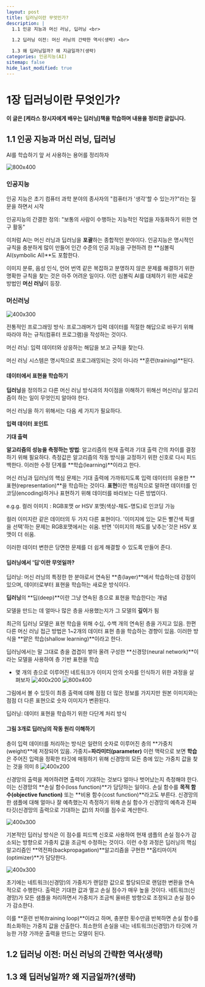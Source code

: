 ```yaml
---
layout: post
title: 딥러닝이란 무엇인가?
description: |
  1.1 인공 지능과 머신 러닝, 딥러닝 <br>

  1.2 딥러닝 이전: 머신 러닝의 간략한 역사(생략) <br>

  1.3 왜 딥러닝일까? 왜 지금일까?(생략)
categories: 인공지능(AI)
sitemap: false
hide_last_modified: true
---
```

# 1장 딥러닝이란 무엇인가?

**이 글은 [케라스 창시자에게 배우는 딥러닝]책을 학습하며 내용을 정리한 글입니다.**

## 1.1 인공 지능과 머신 러닝, 딥러닝

AI를 학습하기 앞 서 사용하는 용어를 정리하자

![800x400](/assets/img/blog/ai/ai_ml_dl.jpg "인공 지능, 머신 러닝 그리고 딥러닝")

### 인공지능
인공 지능은 초기 컴퓨터 과학 분야의 종사자의 "컴퓨터가 '생각'할 수 있는가?"라는 질문을 하면서 시작

인공지능의 간결한 정의: "보통의 사람이 수행하는 지능적인 작업을 자동화하기 위한 연구 활동"

이처럼 AI는 머신 러닝과 딥러닝을 **포괄**하는 종합적인 분야이다. 인공지능은 명시적인 규칙을 충분하게 많이 만들어 인간 수준의 인공 지능을 구현하려 한 **심볼릭 AI(symbolic AI)**도 포함한다.

이미지 분류, 음성 인식, 언어 번역 같은 복잡하고 분명하지 않은 문제를 해결하기 위한 명확한 규칙을 찾는 것은 아주 어려운 일이다. 이런 심볼릭 AI를 대체하기 위한 새로운 방법인 **머신 러닝**이 등장.
### 머신러닝
![400x300](/assets/img/blog/ai/ml.jpg "머신 러닝: 새로운 프로그래밍 패러다임")

전통적인 프로그래밍 방식: 프로그래머가 입력 데이터를 적절한 해답으로 바꾸기 위해 따라야 하는 규칙(컴퓨터 프로그램)을 작성하는 것이다.

머신 러닝: 입력 데이터와 상응하는 해답을 보고 규칙을 찾는다.

머신 러닝 시스템은 명시적으로 프로그래밍되는 것이 아니라 **훈련(training)**된다.

#### 데이터에서 표현을 학습하기
**딥러닝**을 정의하고 다른 머신 러닝 방식과의 차이점을 이해하기 위해선 머신러닝 알고리즘이 하는 일이 무엇인지 알아야 한다.

머신 러닝을 하기 위해서는 다음 세 가지가 필요하다.

**입력 데이터 포인트**

**기대 출력**

**알고리즘의 성능을 측정하는 방법**: 알고리즘의 현재 출력과 기대 출력 간의 차이를 결정하기 위해 필요하다. 측정값은 알고리즘의 작동 방식을 교정하기 위한 신호로 다시 피드백한다. 이러한 수정 단계를 **학습(learning)**이라고 한다.

머신 러닝과 딥러닝의 핵심 문제는 기대 출력에 가까워지도록 입력 데이터의 유용한 **표현(representation)**을 학습하는 것이다.
**표현**이란 핵심적으로 말하면 데이터를 인코딩(encoding)하거나 표현하기 위해 데이터를 바라보는 다른 방법이다.

e.g.g. 컬러 이미지 : RGB포맷 or HSV 포맷(색상-채도-명도)로 인코딩 가능

컬러 이미지란 같은 데이터의 두 가지 다른 표현이다. '이미지에 있는 모든 빨간색 픽셀을 선택'하는 문제는 RGB포맷에서는 쉬움. 반면 '이미지의 채도를 낮추는'것은 HSV 포맷이 더 쉬움.

이러한 데이터 변한은 당면한 문제를 더 쉽게 해결할 수 있도록 만들어 준다.

#### 딥러닝에서 '딥'이란 무엇일까?
딥러닝: 머신 러닝의 특정한 한 분야로서 연속된 **층(layer)**에서 학습하는데 강점이 있으며, 데이터로부터 표현을 학습하는 새로운 방식이다.

**딥러닝**의 **딥(deep)**이란 그냥 연속된 층으로 표현을 학습한다는 개념

모델을 만드는 데 얼마나 많은 층을 사용했는지가 그 모델의 **깊이**가 됨

최근의 딥러닝 모델은 표현 학습을 위해 수십, 수백 개의 연속된 층을 가지고 있음.
한편 다른 머신 러닝 접근 방법은 1~2개의 데이터 표현 층을 학습하는 경향이 있음. 이러한 방식을 **얕은 학습(shallow learning)**이라고 한다.

딥러닝에서는 말 그대로 층을 겹겹이 쌓아 올려 구성한 **신경망(neural network)**이라는 모델을 사용하여 층 기반 표현을 학습

- 몇 개의 층으로 이루어진 네트워크가 이미지 안의 숫자를 인식하기 위한 과정을 살펴보자
![400x200](/assets/img/blog/ai/deep_neural_network.jpg "숫자 분류를 위한 심층 신경망(deep neural network)")
![800x400](/assets/img/blog/ai/num_classifier.jpg "숫자 분류 모델이 학습한 표현")

그림에서 볼 수 있듯이 최종 출력에 대해 점점 더 많은 정보를 가지지만 원본 이미지와는 점점 더 다른 표현으로 숫자 이미지가 변환된다.

딥러닝: 데이터 표현을 학습하기 위한 다단계 처리 방식

#### 그림 3개로 딥러닝의 작동 원리 이해하기
층이 입력 데이터를 처리하는 방식은 일련의 숫자로 이루어진 층의 **가중치(weight)**에 저장되어 있음. 가중치=**파라미터(parameter)**
이런 맥락으로 보면 **학습**은 주어진 입력을 정확한 타깃에 매핑하기 위해 신경망의 모든 층에 있는 가중치 값을 찾는 것을 의미
ß
![400x200](/assets/img/blog/ai/neural_network_parameter.jpg "신경망은 가중치를 파라미터로 가진다")

신경망의 출력을 제어하려면 출력이 기대하는 것보다 얼마나 벗어났는지 측정해야 한다. 이는 신경망의 **손실 함수(loss function)**가 담당하는 일이다. 손실 함수를 **목적 함수(objective function)** 또는 **비용 함수(cost function)**라고도 부른다. 신경망의 한 샘플에 대해 얼마나 잘 예측했는지 측정하기 위해 손실 함수가 신경망의 예측과 진짜 타깃(신경망의 출력으로 기대하는 값)의 차이를 점수로 계산한다.

![400x300](/assets/img/blog/ai/loss_function.jpg "손실 함수가 신경망의 출력 품질을 측정")

기본적인 딥러닝 방식은 이 점수를 피드백 신호로 사용하여 현재 샘플의 손실 점수가 감소되는 방향으로 가중치 값을 조금씩 수정하는 것이다.
이런 수정 과정은 딥러닝의 핵심 알고리즘인 **역전파(backpropagation)**알고리즘을 구현한 **옵티마이저(optimizer)**가 담당한다.

![400x300](/assets/img/blog/ai/loss_score_used_by_signal.jpg "손실 점수를 피드백 신호로 사용하여 가중치 조정")

초기에는 네트워크(신경망)의 가중치가 랜덤한 값으로 할당되므로 랜덤한 변환을 연속적으로 수행한다. 출력은 기대한 값과 멀고 손실 점수가 매우 높을 것이다. 네트워크(신경망)가 모든 샘플을 처리하면서 가중치가 조금씩 올바른 방향으로 조정되고 손실 점수가 감소한다.

이를 **훈련 반복(training loop)**이라고 하며, 충분한 횟수만큼 반복하면 손실 함수를 최소화하는 가중치 값을 산출한다. 최소한의 손실을 내는 네트워크(신경망)가 타깃에 가능한 가장 가까운 출력을 만드는 모델이 된다.

## 1.2 딥러닝 이전: 머신 러닝의 간략한 역사(생략)

## 1.3 왜 딥러닝일까? 왜 지금일까?(생략)